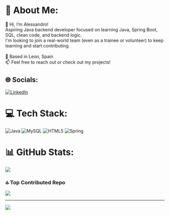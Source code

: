 # 💫 About Me:
👋 Hi, I’m Alessandro!  <br>Aspiring Java backend developer focused on learning Java, Spring Boot, SQL, clean code, and backend logic.  <br> I'm looking to join a real-world team (even as a trainee or volunteer) to keep learning and start contributing.<br><br>📍 Based in Leon, Spain  <br>📫 Feel free to reach out or check out my projects!


## 🌐 Socials:
[![LinkedIn](https://img.shields.io/badge/LinkedIn-%230077B5.svg?logo=linkedin&logoColor=white)](https://www.linkedin.com/in/alessandro-ssouza/) 

# 💻 Tech Stack:
![Java](https://img.shields.io/badge/java-%23ED8B00.svg?style=for-the-badge&logo=openjdk&logoColor=white) ![MySQL](https://img.shields.io/badge/mysql-4479A1.svg?style=for-the-badge&logo=mysql&logoColor=white) ![HTML5](https://img.shields.io/badge/html5-%23E34F26.svg?style=for-the-badge&logo=html5&logoColor=white) ![Spring](https://img.shields.io/badge/spring-%236DB33F.svg?style=for-the-badge&logo=spring&logoColor=white)
# 📊 GitHub Stats:
![](https://github-readme-stats.vercel.app/api/top-langs/?username=Alessandro-Nobre&theme=dark&hide_border=true&include_all_commits=false&count_private=false&layout=compact)

### 🔝 Top Contributed Repo
![](https://github-contributor-stats.vercel.app/api?username=Alessandro-Nobre&limit=5&theme=dark&combine_all_yearly_contributions=true)

---
[![](https://visitcount.itsvg.in/api?id=Alessandro-Nobre&icon=0&color=0)](https://visitcount.itsvg.in)

<!-- Proudly created with GPRM ( https://gprm.itsvg.in ) -->
